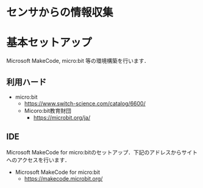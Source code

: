 # センサからの情報収集



# 基本セットアップ


Microsoft MakeCode, micro:bit 等の環境構築を行います．


## 利用ハード

- micro:bit
  - https://www.switch-science.com/catalog/6600/
  - Micoro:bit教育財団
    - https://microbit.org/ja/ 

## IDE

Microsoft MakeCode for micro:bitのセットアップ．下記のアドレスからサイトへのアクセスを行います．

- Microsoft MakeCode for micro:bit
  - https://makecode.microbit.org/


